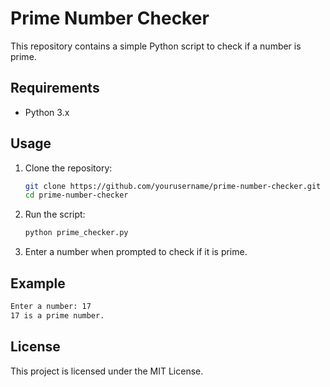 # Prime Number Checker

This repository contains a simple Python script to check if a number is prime.

## Requirements

- Python 3.x

## Usage

1. Clone the repository:
    ```bash
    git clone https://github.com/yourusername/prime-number-checker.git
    cd prime-number-checker
    ```

2. Run the script:
    ```bash
    python prime_checker.py
    ```

3. Enter a number when prompted to check if it is prime.

## Example

```bash
Enter a number: 17
17 is a prime number.
```

## License

This project is licensed under the MIT License.